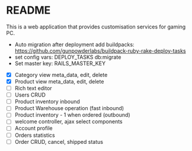 # README

This is a web application that provides customisation services for gaming PC.

- Auto migration after deployment add buildpacks: https://github.com/gunpowderlabs/buildpack-ruby-rake-deploy-tasks
- set config vars: DEPLOY_TASKS db:migrate
- Set master key: RAILS_MASTER_KEY


- [x] Category view meta_data, edit, delete
- [x] Product view meta_data, edit, delete
- [ ] Rich text editor
- [ ] Users CRUD
- [ ] Product inventory inbound
- [ ] Product Warehouse operation (fast inbound)
- [ ] Product inventory - 1 when ordered (outbound)
- [ ] welcome controller, ajax select components
- [ ] Account profile
- [ ] Orders statistics
- [ ] Order CRUD, cancel, shipped status

